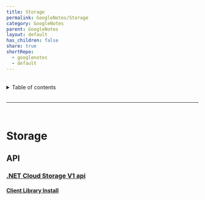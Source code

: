 ```yaml
---
title: Storage
permalink: GoogleNotes/Storage
category: GoogleNotes
parent: GoogleNotes
layout: default
has_children: false
share: true
shortRepo:
  - googlenotes
  - default
---
```


<br/>              
    
<details markdown="block">                    
<summary>                    
Table of contents                    
</summary>                    
{: .text-delta }                    
1. TOC                    
{:toc}                    
</details>                    
    
<br/>                    
    
***                    
    
<br/>    
    
# Storage    
    
## API    
    
### [.NET Cloud Storage V1 api](https://cloud.google.com/dotnet/docs/reference/Google.Cloud.Storage.V1/latest)    
    
#### [Client Library Install](https://cloud.google.com/storage/docs/reference/libraries#client-libraries-install-csharp)
